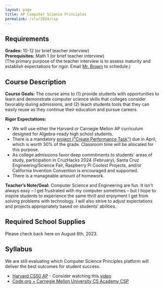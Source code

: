 ```yaml
---
layout: page
title: AP Computer Science Principles
permalink: /slv/2024/csp
---
```

## Requirements

**Grades:** 10-12 (or brief teacher interview)
<br>
**Prerequisites:** Math 1 (or brief teacher interview)
<br>
(The primary purpose of the teacher interview is to assess maturity and establish expectations for rigor. Email [Mr. Brown](mailto:ebrown@slvusd.org) to schedule.)

## Course Description

**Course Goals:** The course aims to (1) provide students with opportunities to learn and demonstrate computer science skills that colleges consider favorably during admissions, and (2) teach students tools that they can easily reuse as they continue their education and pursue careers. 

**Rigor Expectations:**
* We will use either the Harvard or Carnegie Mellon AP curriculum designed for Algebra-ready high school students.
* There is a mandatory [project ("Create Performance Task")](https://apcentral.collegeboard.org/media/pdf/ap-csp-student-task-directions.pdf) due in April, which is worth 30% of the grade. Classroom time will be allocated for this purpose.
* As college admissions favor deep commitments to students' areas of study, participation in CruzHacks 2024 (February), Santa Cruz Engineering/Science Fair, Raspberry Pi Coolest Projects, and/or California Invention Convention is encouraged and supported.
* There is a manageable amount of homework.

**Teacher’s Note/Goal:** Computer Science and Engineering are fun. It isn't always easy – I get frustrated with my computer sometimes – but I hope to inspire students to experience the same thrill and enjoyment I get from solving problems with technology. I will also strive to adjust expectations and projects appropriately based on students' abilities.

## Required School Supplies

Please check back here on August 6th, 2023.

## Syllabus

We are still evaluating which Computer Science Principles platform will deliver the best outcomes for student success.

* [Harvard CS50 AP](https://cs50.harvard.edu/ap/2024/) - Consider watching this [video](https://youtu.be/tZxLMIk_SaY)
* [Code.org + Carnegie Mellon University CS Academy CSP](https://drive.google.com/drive/folders/1H0xDreMoCDCHqKAetrdl1OfsV5Nkg7n5)
